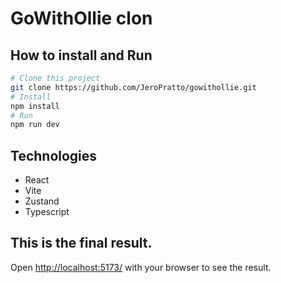 # GoWithOllie clon

## How to install and Run

```bash
# Clone this project
git clone https://github.com/JeroPratto/gowithollie.git
# Install
npm install
# Run
npm run dev
```

## Technologies

- React
- Vite
- Zustand
- Typescript

## This is the final result.

Open [http://localhost:5173/](http://localhost:5173/) with your browser to see the result.
